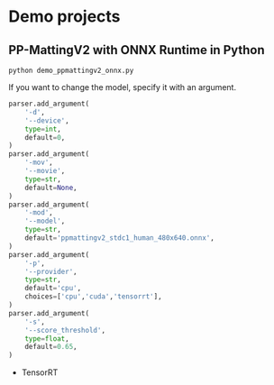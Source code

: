 # Demo projects

## PP-MattingV2 with ONNX Runtime in Python
```
python demo_ppmattingv2_onnx.py
```

If you want to change the model, specify it with an argument.
```python
parser.add_argument(
    '-d',
    '--device',
    type=int,
    default=0,
)
parser.add_argument(
    '-mov',
    '--movie',
    type=str,
    default=None,
)
parser.add_argument(
    '-mod',
    '--model',
    type=str,
    default='ppmattingv2_stdc1_human_480x640.onnx',
)
parser.add_argument(
    '-p',
    '--provider',
    type=str,
    default='cpu',
    choices=['cpu','cuda','tensorrt'],
)
parser.add_argument(
    '-s',
    '--score_threshold',
    type=float,
    default=0.65,
)
```

- TensorRT


